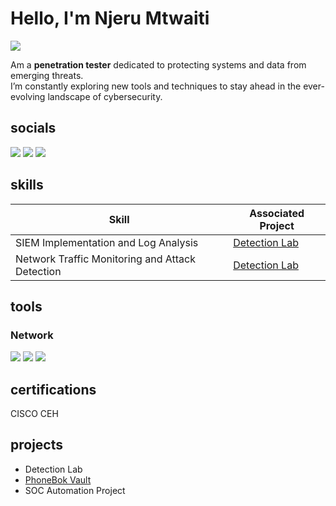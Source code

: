 # Hello, I'm Njeru Mtwaiti 
<a href="https://njeru-mtwaiti.netlify.app">
  <img src="https://img.shields.io/badge/Portfolio-000000?style=for-the-badge&logo=github-pages&logoColor=white" />
</a>

Am a **penetration tester** dedicated to protecting systems and data from emerging threats. <br/>
I’m constantly exploring new tools and techniques to stay ahead in the ever-evolving landscape of cybersecurity. 

## socials
<a href="https://www.linkedin.com/in/njerumtwaiti/"><img src="https://img.shields.io/badge/-LinkedIn-0072b1?&style=for-the-badge&logo=linkedin&logoColor=white" /></a>
<a href="https://facebook.com/bernardnjeru47"><img src="https://img.shields.io/badge/Facebook-1877F2?style=for-the-badge&logo=facebook&logoColor=white" /></a>
<a href="https://twiiter.com/bernardnjeru18"><img src="https://img.shields.io/badge/Twitter-1DA1F2?style=for-the-badge&logo=twitter&logoColor=white" /></a>

## skills
| Skill                                         | Associated Project         |
|-----------------------------------------------|----------------------------|
| SIEM Implementation and Log Analysis          | <a href="https://google.com">Detection Lab</a>|
| Network Traffic Monitoring and Attack Detection | <a href="https://google.com">Detection Lab</a>|


## tools
### Network
<div>
    <img src="https://img.shields.io/badge/-Wireshark-1679A7?&style=for-the-badge&logo=Wireshark&logoColor=white" />
    <img src="https://img.shields.io/badge/-Suricata-EF3B2D?&style=for-the-badge&logo=Suricata&logoColor=white" />
    <img src="https://img.shields.io/badge/-Zeek-777BB4?&style=for-the-badge&logo=Zeek&logoColor=white" />
</div>


## certifications
<div>
CISCO CEH
</div>


## projects
- Detection Lab
- [PhoneBok Vault](https://github.com/njeru-codes/PhoneBook-Vault)
- SOC Automation Project



 
  
